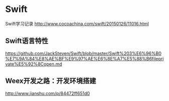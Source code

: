 # Swift
Swift学习记录
http://www.cocoachina.com/swift/20150126/11016.html


## Swift语言特性
https://github.com/JackSteven/Swift/blob/master/Swift%203%E6%96%B0%E7%9A%84%E8%AE%BF%E9%97%AE%E6%8E%A7%E5%88%B6fileprivate%E5%92%8Copen.md

## Weex开发之路：开发环境搭建
http://www.jianshu.com/p/84472ff651d0
